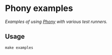 # Phony examples

*Examples of using [Phony] with various test runners.*

[phony]: https://github.com/eloquent/phony

## Usage

    make examples
